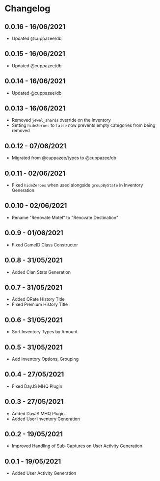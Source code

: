# Changelog

## 0.0.16 - 16/06/2021
- Updated @cuppazee/db
## 0.0.15 - 16/06/2021
- Updated @cuppazee/db
## 0.0.14 - 16/06/2021
- Updated @cuppazee/db
## 0.0.13 - 16/06/2021
- Removed `jewel_shards` override on the Inventory
- Setting `hideZeroes` to `false` now prevents empty categories from being removed
## 0.0.12 - 07/06/2021
- Migrated from @cuppazee/types to @cuppazee/db
## 0.0.11 - 02/06/2021
- Fixed `hideZeroes` when used alongside `groupByState` in Inventory Generation
## 0.0.10 - 02/06/2021
- Rename "Renovate Motel" to "Renovate Destination"
## 0.0.9 - 01/06/2021
- Fixed GameID Class Constructor
## 0.0.8 - 31/05/2021
- Added Clan Stats Generation
## 0.0.7 - 31/05/2021
- Added QRate History Title
- Fixed Premium History Title
## 0.0.6 - 31/05/2021
- Sort Inventory Types by Amount
## 0.0.5 - 31/05/2021
- Add Inventory Options, Grouping
## 0.0.4 - 27/05/2021
- Fixed DayJS MHQ Plugin
## 0.0.3 - 27/05/2021
- Added DayJS MHQ Plugin
- Added User Inventory Generation
## 0.0.2 - 19/05/2021
- Improved Handling of Sub-Captures on User Activity Generation
## 0.0.1 - 19/05/2021
- Added User Activity Generation
